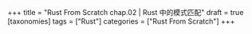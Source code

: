 +++
title = "Rust From Scratch chap.02 | Rust 中的模式匹配"
draft = true
[taxonomies]
tags = ["Rust"]
categories = ["Rust From Scratch"]
+++
